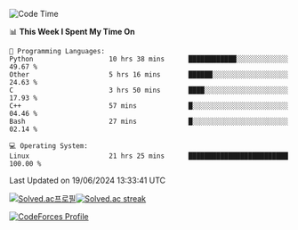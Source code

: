 
<!--START_SECTION:waka-->
![Code Time](http://img.shields.io/badge/Code%20Time-3%2C523%20hrs%2017%20mins-blue)

📊 **This Week I Spent My Time On** 

```text
💬 Programming Languages: 
Python                   10 hrs 38 mins      ████████████░░░░░░░░░░░░░   49.67 % 
Other                    5 hrs 16 mins       ██████░░░░░░░░░░░░░░░░░░░   24.63 % 
C                        3 hrs 50 mins       ████░░░░░░░░░░░░░░░░░░░░░   17.93 % 
C++                      57 mins             █░░░░░░░░░░░░░░░░░░░░░░░░   04.46 % 
Bash                     27 mins             █░░░░░░░░░░░░░░░░░░░░░░░░   02.14 % 

💻 Operating System: 
Linux                    21 hrs 25 mins      █████████████████████████   100.00 % 
```


 Last Updated on 19/06/2024 13:33:41 UTC
<!--END_SECTION:waka-->


[![Solved.ac프로필](http://mazassumnida.wtf/api/generate_badge?boj=hckim96)](https://solved.ac/hckim96)[![Solved.ac streak](http://mazandi.herokuapp.com/api?handle=hckim96&theme=dark)](https://solved.ac/hckim96)


[![CodeForces Profile](https://cf.leed.at?id=hckim96)](https://codeforces.com/profile/hckim96)

